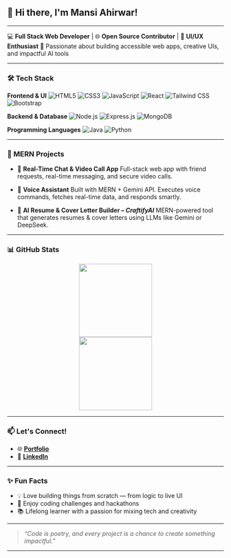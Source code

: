 ## 👋 Hi there, I'm Mansi Ahirwar!
---

💻 **Full Stack Web Developer** | 🌐 **Open Source Contributor** | 🎨 **UI/UX Enthusiast**
🚀 Passionate about building accessible web apps, creative UIs, and impactful AI tools

---

### 🛠️ Tech Stack

**Frontend & UI**
![HTML5](https://img.shields.io/badge/HTML5-E34F26?style=for-the-badge\&logo=html5\&logoColor=white)
![CSS3](https://img.shields.io/badge/CSS3-1572B6?style=for-the-badge\&logo=css3\&logoColor=white)
![JavaScript](https://img.shields.io/badge/JavaScript-F7DF1E?style=for-the-badge\&logo=javascript\&logoColor=black)
![React](https://img.shields.io/badge/React-20232A?style=for-the-badge\&logo=react\&logoColor=61DAFB)
![Tailwind CSS](https://img.shields.io/badge/Tailwind-06B6D4?style=for-the-badge\&logo=tailwindcss\&logoColor=white)
![Bootstrap](https://img.shields.io/badge/Bootstrap-7952B3?style=for-the-badge\&logo=bootstrap\&logoColor=white)

**Backend & Database**
![Node.js](https://img.shields.io/badge/Node.js-339933?style=for-the-badge\&logo=nodedotjs\&logoColor=white)
![Express.js](https://img.shields.io/badge/Express.js-000000?style=for-the-badge\&logo=express\&logoColor=white)
![MongoDB](https://img.shields.io/badge/MongoDB-47A248?style=for-the-badge\&logo=mongodb\&logoColor=white)

**Programming Languages**
![Java](https://img.shields.io/badge/Java-ED8B00?style=for-the-badge\&logo=openjdk\&logoColor=white)
![Python](https://img.shields.io/badge/Python-3776AB?style=for-the-badge\&logo=python\&logoColor=white)

---

### 🚧 MERN Projects

* 🔹 **Real-Time Chat & Video Call App**
  Full-stack web app with friend requests, real-time messaging, and secure video calls.

* 🔹 **Voice Assistant**
  Built with MERN + Gemini API. Executes voice commands, fetches real-time data, and responds smartly.

* 🔹 **AI Resume & Cover Letter Builder – *CraftifyAI***
  MERN-powered tool that generates resumes & cover letters using LLMs like Gemini or DeepSeek.

---

### 📊 GitHub Stats
<p align="center"> 
  <img src="https://github-readme-stats.vercel.app/api?username=mansix02&show_icons=true&theme=tokyonight" height="170px"/> <br/>
  <img src="https://github-readme-stats.vercel.app/api/top-langs/?username=mansix02&layout=compact&theme=tokyonight" height="170px"/> 
</p>

---

### 📫 Let's Connect!

* 🌐 [**Portfolio**](https://mansiahirwarportfolio.netlify.app/)
* 💼 [**LinkedIn**](https://www.linkedin.com/in/mansi-ahirwar-18446a286)

---

### ✨ Fun Facts

* 💡 Love building things from scratch — from logic to live UI
* 🧩 Enjoy coding challenges and hackathons
* 📚 Lifelong learner with a passion for mixing tech and creativity

---

> *“Code is poetry, and every project is a chance to create something impactful.”*

---
